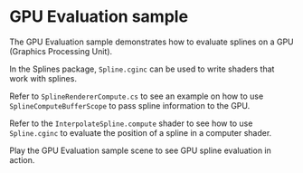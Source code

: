 # GPU Evaluation sample

The GPU Evaluation sample demonstrates how to evaluate splines on a GPU (Graphics Processing Unit).

In the Splines package, `Spline.cginc` can be used to write shaders that work with splines.

Refer to `SplineRendererCompute.cs` to see an example on how to use `SplineComputeBufferScope` to pass spline information to the GPU.

Refer to the `InterpolateSpline.compute` shader to see how to use `Spline.cginc` to evaluate the position of a spline in a computer shader.

Play the GPU Evaluation sample scene to see GPU spline evaluation in action.

